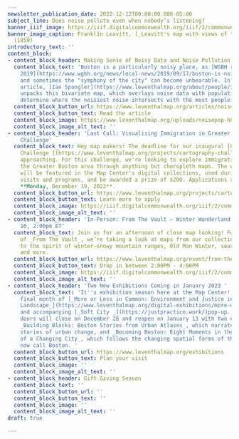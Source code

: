 ```yaml
---
newsletter_publication_date: 2022-12-12T00:00:00.000-05:00
subject_line: Does noise pollute even when nobody’s listening?
banner_iiif_image: https://iiif.digitalcommonwealth.org/iiif/2/commonwealth:9g54xk27x/1415,1833,5432,1773/2000,/0/default.jpg
banner_image_caption: Franklin Leavitt, [_Leavitt's map with views of the White Mountains_](https://collections.leventhalmap.org/search/commonwealth:9g54xk26n)
  (1859)
introductory_text: ''
content_block:
- content_block_header: Making Sense of Noisy Data and Noise Pollution
  content_block_text: 'Boston is a particularly noisy place, as [WGBH reported in
    2019](https://www.wgbh.org/news/local-news/2019/09/17/boston-is-noisy-how-is-that-affecting-our-health),
    and sometimes the "symphony of the city" can become unbearable. In his latest
    article, [Ian Spangler](https://www.leventhalmap.org/about/people/ian-spangler/)
    unpacks this bivariate map, which overlays noise data with population data, to
    determine where the noisiest noise intersects with the most people (and vice versa). '
  content_block_button_url: https://www.leventhalmap.org/articles/noise-pollution/
  content_block_button_text: Read the article
  content_block_image: https://www.leventhalmap.org/uploads/noisepop-boston-crop.png
  content_block_image_alt_text: ''
- content_block_header: 'Last Call: Visualizing Immigration in Greater Boston Cartography
    Challenge'
  content_block_text: Hey map makers! The deadline for our inaugural [Cartography
    Challenge ](https://www.leventhalmap.org/projects/cartography-challenge/)is quickly
    approaching. For this challenge, we're looking to explore immigration data of
    the Greater Boston area through anything but choropleth maps. The winning submission
    will be featured in the Map Center's digital collections, used during K-12 educational
    visits and programs, and be awarded a prize of $200. Applications are open through
    **Monday, December 19, 2022**.
  content_block_button_url: https://www.leventhalmap.org/projects/cartography-challenge/immigration-in-boston/
  content_block_button_text: Learn more to apply
  content_block_image: https://iiif.digitalcommonwealth.org/iiif/2/commonwealth:h989r708n/311,849,4264,3796/2000,/0/default.jpg
  content_block_image_alt_text: ''
- content_block_header: 'In-Person: From The Vault — Winter Wonderland Maps · Dec
    16, 2:00pm ET'
  content_block_text: Join us for an afternoon of close map looking! For this edition
    of _From The Vault_, we’re taking a look at maps from our collections that speak
    to the spirit of winter—snowy mountain ranges, Old Man Winter, seasonal sports,
    and more.
  content_block_button_url: https://www.leventhalmap.org/event/from-the-vault-collections-showing-winter-wonderland-maps/
  content_block_button_text: Drop in between 2:00PM - 4:00PM
  content_block_image: https://iiif.digitalcommonwealth.org/iiif/2/commonwealth:st74cx138/557,630,5485,4473/2000,/0/default.jpg
  content_block_image_alt_text: ''
- content_block_header: 'Two New Exhibitions Coming in January 2023 '
  content_block_text: 'It''s exhibition season here at the Map Center! We''re in the
    final month of [_More or Less in Common: Environment and Justice in the Human
    Landscape_](https://www.leventhalmap.org/digital-exhibitions/more-or-less-in-common/)
    and accompanying [_Soft City _](https://justpractice.work/)pop-up. Our gallery
    doors will close on December 28 and reopen on January 13 with two new exhibitions:
    _Building Blocks: Boston Stories from Urban Atlases_, which narrates small-scale
    stories of urban change, and _Becoming Boston: Eight Moments in the Geography
    of a Changing City_, which follows the changing spatial forms of the place we
    now call Boston. '
  content_block_button_url: https://www.leventhalmap.org/exhibitions
  content_block_button_text: Plan your visit
  content_block_image: ''
  content_block_image_alt_text: ''
- content_block_header: Gift Giving Season
  content_block_text: ''
  content_block_button_url: ''
  content_block_button_text: ''
  content_block_image: ''
  content_block_image_alt_text: ''
draft: true

---
```

